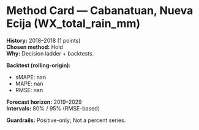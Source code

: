 # Method Card — Cabanatuan, Nueva Ecija (WX_total_rain_mm)

**History:** 2018–2018 (1 points)  
**Chosen method:** Hold  
**Why:** Decision ladder + backtests.

**Backtest (rolling-origin):**
- sMAPE: nan
- MAPE: nan
- RMSE: nan

**Forecast horizon:** 2019–2029  
**Intervals:** 80% / 95% (RMSE-based)

**Guardrails:** Positive-only; Not a percent series.
